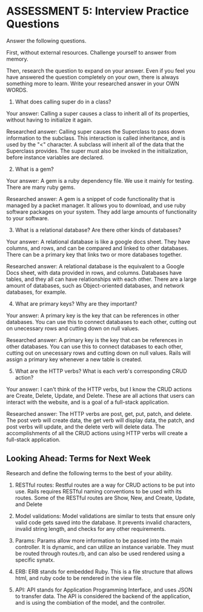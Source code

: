# ASSESSMENT 5: Interview Practice Questions

Answer the following questions.

First, without external resources. Challenge yourself to answer from memory.

Then, research the question to expand on your answer. Even if you feel you have answered the question completely on your own, there is always something more to learn. Write your researched answer in your OWN WORDS.

1. What does calling super do in a class?

Your answer: Calling a super causes a class to inherit all of its properties, without having to initialize it again.

Researched answer: Calling super causes the Superclass to pass down information to the subclass. This interaction is called inheritance, and is used by the "<" character. A subclass will inherit all of the data that the Superclass provides. The super must also be invoked in the initialization, before instance variables are declared. 

2. What is a gem?

Your answer: A gem is a ruby dependency file. We use it mainly for testing. There are many ruby gems. 

Researched answer: A gem is a snippet of code functionality that is managed by a packet manager. It allows you to download, and use ruby software packages on your system. They add large amounts of functionality to your software.

3. What is a relational database? Are there other kinds of databases?

Your answer: A relational database is like a google docs sheet. They have columns, and rows, and can be compared and linked to other databases. There can be a primary key that links two or more databases together.

Researched answer: A relational database is the equivalent to a Google Docs sheet, with data provided in rows, and columns. Databases have tables, and they all can have relationships with each other. There are a large amount of databases, such as Object-oriented databases, and network databases, for example.

4. What are primary keys? Why are they important? 

Your answer: A primary key is the key that can be references in other databases. You can use this to connect databases to each other, cutting out on unecessary rows and cutting down on null values.

Researched answer: A primary key is the key that can be references in other databases. You can use this to connect databases to each other, cutting out on unecessary rows and cutting down on null values. Rails will assign a primary key whenever a new table is created.

5. What are the HTTP verbs? What is each verb's corresponding CRUD action?

Your answer: I can't think of the HTTP verbs, but I know the CRUD actions are Create, Delete, Update, and Delete. These are all actions that users can interact with the website, and is a goal of a full-stack application.

Researched answer: The HTTP verbs are post, get, put, patch, and delete. The post verb will create data, the get verb will display data, the patch, and post verbs will update, and the delete verb will delete data. The accomplishments of all the CRUD actions using HTTP verbs will create a full-stack application.

## Looking Ahead: Terms for Next Week

Research and define the following terms to the best of your ability.

1. RESTful routes: Restful routes are a way for CRUD actions to be put into use. Rails requires RESTful naming conventions to be used with its routes. Some of the RESTful routes are Show, New, and Create, Update, and Delete

2. Model validations: Model validations are similar to tests that ensure only valid code gets saved into the database. It prevents invalid characters, invalid string length, and checks for any other requirements.

3. Params: Params allow more information to be passed into the main controller. It is dynamic, and can utilize an instance variable. They must be routed through routes.rb, and can also be used rendered using a specific synatx.

4. ERB: ERB stands for embedded Ruby. This is a file structure that allows html, and ruby code to be rendered in the view file.

5. API: API stands for Application Programming Interface, and uses JSON to transfer data. The API is considered the backend of the application, and is using the combiation of the model, and the controller.

